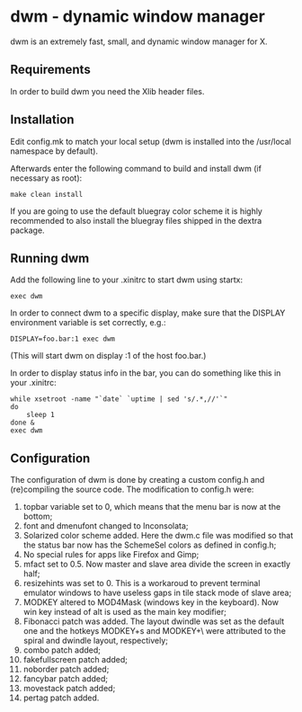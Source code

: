 
dwm - dynamic window manager
============================
dwm is an extremely fast, small, and dynamic window manager for X.


Requirements
------------
In order to build dwm you need the Xlib header files.


Installation
------------
Edit config.mk to match your local setup (dwm is installed into
the /usr/local namespace by default).

Afterwards enter the following command to build and install dwm (if
necessary as root):

    make clean install

If you are going to use the default bluegray color scheme it is highly
recommended to also install the bluegray files shipped in the dextra package.


Running dwm
-----------
Add the following line to your .xinitrc to start dwm using startx:

    exec dwm

In order to connect dwm to a specific display, make sure that
the DISPLAY environment variable is set correctly, e.g.:

    DISPLAY=foo.bar:1 exec dwm

(This will start dwm on display :1 of the host foo.bar.)

In order to display status info in the bar, you can do something
like this in your .xinitrc:

    while xsetroot -name "`date` `uptime | sed 's/.*,//'`"
    do
    	sleep 1
    done &
    exec dwm


Configuration
-------------
The configuration of dwm is done by creating a custom config.h
and (re)compiling the source code. The modification to config.h were:

1) topbar variable set to 0, which means that the menu bar is now at the bottom;
2) font and dmenufont changed to Inconsolata;
3) Solarized color scheme added. Here the dwm.c file was modified so that the status bar now has the SchemeSel colors as defined in config.h;
4) No special rules for apps like Firefox and Gimp;
5) mfact set to 0.5. Now master and slave area divide the screen in exactly half;
6) resizehints was set to 0. This is a workaroud to prevent terminal emulator windows to have useless gaps in tile stack mode of slave area;
7) MODKEY altered to MOD4Mask (windows key in the keyboard). Now win key instead of alt is used as the main key modifier;
8) Fibonacci patch was added. The layout dwindle was set as the default one and the hotkeys MODKEY+s and MODKEY+\ were attributed to the spiral and dwindle layout, respectively;
9) combo patch added;
10) fakefullscreen patch added;
11) noborder patch added;
12) fancybar patch added;
13) movestack patch added;
14) pertag patch added.
